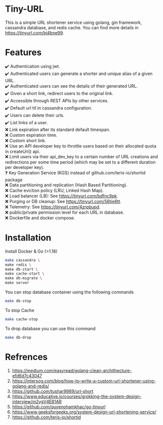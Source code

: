 # Tiny-URL
This is a simple URL shortener service using golang, gin framework, cassandra database, and redis cache. You can find more details in https://tinyurl.com/bj4bne99.

# Features

:heavy_check_mark: Authentication using jwt. <br/>
:heavy_check_mark: Authenticated users can generate a shorter and unique alias of a given URL. <br/>
:heavy_check_mark: Authenticated users can see the details of their generated URL. <br/>
:heavy_check_mark: Given a short link, redirect users to the original link. <br/>
:heavy_check_mark: Accessible through REST APIs by other services. <br/>
:heavy_check_mark: Default url ttl in cassandra configuration. <br/>
:heavy_check_mark: Users can delete their urls. <br/>
:heavy_check_mark: List links of a user. <br/>
:x: Link expiration after its standard default timespan. <br/>
:x: Custom expiration time. <br/> 
:x: Custom short link.  <br/>
:x: Use an API developer key to throttle users based on their allocated quota in createUrl() api.<br/>
:x: Limit users via their api_dev_key to a certain number of URL creations and redirections per some time period (which may be set to a different duration per developer key). <br/>
:question: Key Generation Service (KGS) instead of github.com/teris-io/shortid package <br/>
:x: Data partitioning and replication (Hash Based Partitioning). <br/>
:x: Cache eviction policy (LRU, Linked Hash Map). <br/>
:x: Load balancer (LB): See https://tinyurl.com/bdfnc9pk. <br/>
:x: Purging or DB cleanup: See https://tinyurl.com/56tje6tt. <br/>
:x: Telemetry: See https://tinyurl.com/4zrpbupd. <br/>
:x: public/private permission level for each URL in database. <br/>
:x: Dockerfile and docker compose. <br/>

# Installation

Install Docker & Go (>1.18)

```bash
make cassandra \
make redis \
make db-start \
make cache-start \
make db-migrate \
make server
```
You can stop database container using the following commands

```bash
make db-stop
```
To stop Cache

```bash
make cache-stop
```
To drop database you can use this command

```bash
make db-drop
```

# Refrences

1. https://medium.com/easyread/golang-clean-archithecture-efd6d7c43047
2. https://intersog.com/blog/how-to-write-a-custom-url-shortener-using-golang-and-redis/
3. https://github.com/tushar9989/url-short
4. https://www.educative.io/courses/grokking-the-system-design-interview/m2ygV4E81AR
5. https://github.com/quyenphamkhac/go-tinyurl
6. https://www.geeksforgeeks.org/system-design-url-shortening-service/
7. https://github.com/teris-io/shortid
